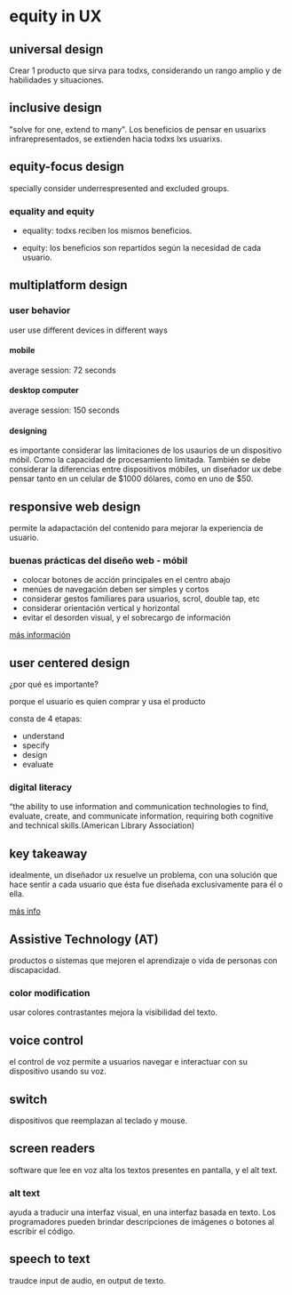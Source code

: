 # equity in UX

## universal design

Crear 1 producto que sirva para todxs, considerando un rango amplio y de habilidades y situaciones. 

## inclusive design

"solve for one, extend to many". Los beneficios de pensar en usuarixs infrarepresentados, se extienden hacia todxs lxs usuarixs. 

## equity-focus design

specially consider underrespresented and excluded groups.

### equality and equity

- equality: todxs reciben los mismos beneficios.

- equity: los beneficios son repartidos según la necesidad de cada usuario.


## multiplatform design

### user behavior

user use different devices in different ways

#### mobile

average session: 72 seconds

#### desktop computer

average session: 150 seconds

#### designing

es importante considerar las limitaciones de los usaurios de un dispositivo móbil. Como la capacidad de procesamiento limitada. También se debe considerar la diferencias entre dispositivos móbiles, un diseñador ux debe pensar tanto en un celular de $1000 dólares, como en uno de $50.

## responsive web design

permite la adapactación del contenido para mejorar la experiencia de usuario.

### buenas prácticas del diseño web - móbil

- colocar botones de acción principales en el centro abajo
- menúes de navegación deben ser simples y cortos
- considerar gestos familiares para usuarios, scrol, double tap, etc
- considerar orientación vertical y horizontal
- evitar el desorden visual, y el sobrecargo de información

[más información](https://www.coursera.org/learn/foundations-user-experience-design/supplement/5IGN9/designing-cross-platform-experiences)

## user centered design

¿por qué es importante? 

porque el usuario es quien comprar y usa el producto 

consta de 4 etapas:

- understand
- specify
- design
- evaluate

### digital literacy

“the ability to use information and communication technologies to find, evaluate, create, and communicate information, requiring both cognitive and technical skills.(American Library Association)

## key takeaway

idealmente, un diseñador ux resuelve un problema, con una solución que hace sentir a cada usuario que ésta fue diseñada exclusivamente para él o ella.

[más info](https://careerfoundry.com/en/blog/ux-design/the-importance-of-user-research-and-how-to-do-it)


## Assistive Technology (AT)

productos o sistemas que mejoren el aprendizaje o vida de personas con discapacidad.

### color modification

usar colores contrastantes mejora la visibilidad del texto.

## voice control

el control de voz permite a usuarios navegar e interactuar con su dispositivo usando su voz.

## switch

dispositivos que reemplazan al teclado y mouse. 

## screen readers

software que lee en voz alta los textos presentes en pantalla, y el alt text.

### alt text

ayuda a traducir una interfaz visual, en una interfaz basada en texto. Los programadores pueden brindar descripciones de imágenes o botones al escribir el código.

## speech to text

traudce input de audio, en output de texto.